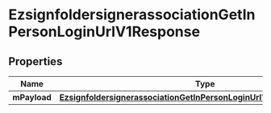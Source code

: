 
# EzsignfoldersignerassociationGetInPersonLoginUrlV1Response

## Properties
| Name | Type | Description | Notes |
| ------------ | ------------- | ------------- | ------------- |
| **mPayload** | [**EzsignfoldersignerassociationGetInPersonLoginUrlV1ResponseMPayload**](EzsignfoldersignerassociationGetInPersonLoginUrlV1ResponseMPayload.md) |  |  |



